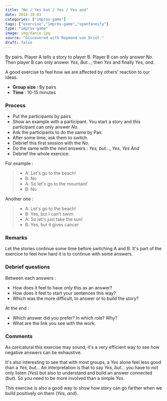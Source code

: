 ```yaml
---
title: "No / Yes but / Yes / Yes and"
date: 2018-10-03
categories: ["improv-game"]
tags: ["exercise","improv-game","spontaneity"]
type: "improv-game"
image: img/dance.jpg
source: "Discovered with Raymond van Driel."
draft: false
---
```


By pairs. Player A tells a story to player B. Player B can only answer _No_. Then player B can only answer _Yes, But..._, then _Yes_ and finally _Yes, and_.

A good exercise to feel how we are affected by others' reaction to our ideas.

<!--more-->

- __Group size :__ By pairs
- __Time__ : 10-15 minutes

### Process
- Put the participants by pairs
- Show an example with a participant. You start a story and this participant can only answer _No_.
- Ask the participants to do the same by Pair. 
- After some time, ask them to switch.
- Debrief this first session with the _No_.
- Do the same with the next answers : _Yes, but..._, _Yes_, _Yes And_
- Debrief the whole exercice.

For example : 

> - A: Let's go to the beach!
> - B: No
> - A: So let's go to the mountain!
> - B: No

Another one : 

> - A: Let's go to the beach!
> - B: Yes, but I can't swim
> - A: So let's just take the sun!
> - B: Yes, but it gives cancer

### Remarks
Let the stories continue some time before switching A and B. It's part of the exercice to feel how hard it is to continue with some answers.


### Debrief questions
Between each answers : 

- How does it feel to have only this as an answer?
- How does it feel to start your sentences this way?
- Which was the more difficult, to answer or to build the story?

At the end : 

- Which answer did you prefer? In which role? Why?
- What are the link you see with the work.

### Comments
As caricatural this exercise may sound, it's a very efficient way to see how negative answers can be exhaustive.

It's also interesting to see that with most groups, a _Yes_ alone feel less good than a _Yes, but.._. An interpretation is that to say _Yes, but..._ you have to not only listen (_Yes_) but also to understand and build an answer connected (_but_). So you need to be more involved than a simple _Yes_.

This exercise is also a good way to show how story can go farther when we build positively on them (_Yes, and_).




